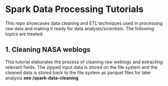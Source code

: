 # Spark Data Processing Tutorials
This repo showcases data cleaning and ETL techniques used in processing raw data and making it ready for data analysts/scientists. The following topics are treated:

## 1. Cleaning NASA weblogs
This tutorial elaborates the process of cleaning raw weblogs and extracting relevant fields. The zipped input data is stored on the file system and the cleaned data is stored back to the file system as parquet files for later analysis
**see /spark-data-cleaning**
